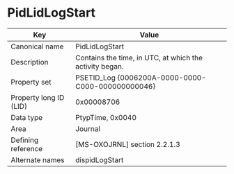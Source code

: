 # PidLidLogStart

| Key | Value |
|---|---|
| Canonical name | PidLidLogStart |
| Description | Contains the time, in UTC, at which the activity began. |
| Property set | PSETID_Log {0006200A-0000-0000-C000-000000000046} |
| Property long ID (LID) | 0x00008706 |
| Data type | PtypTime, 0x0040 |
| Area | Journal |
| Defining reference | [MS-OXOJRNL] section 2.2.1.3 |
| Alternate names | dispidLogStart |
